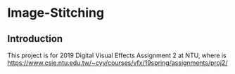 # Image-Stitching

## Introduction
This project is for 2019 Digital Visual Effects Assignment 2 at NTU, where is https://www.csie.ntu.edu.tw/~cyy/courses/vfx/19spring/assignments/proj2/